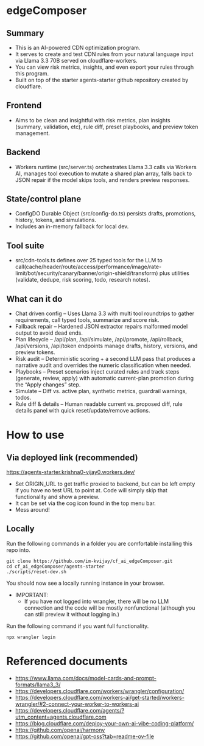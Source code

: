 # edgeComposer

## Summary

- This is an AI-powered CDN optimization program.
- It serves to create and test CDN rules from your natural language input via Llama 3.3 70B served on cloudflare-workers.
- You can view risk metrics, insights, and even export your rules through this program.
- Built on top of the starter agents-starter github repository created by cloudflare.

## Frontend

- Aims to be clean and insightful with risk metrics, plan insights (summary, validation, etc), rule diff, preset playbooks, and preview token management.

## Backend

- Workers runtime (src/server.ts) orchestrates Llama 3.3 calls via Workers AI, manages tool execution to mutate a shared plan array, falls back to JSON repair if the model skips tools, and renders preview responses.

## State/control plane

- ConfigDO Durable Object (src/config-do.ts) persists drafts, promotions, history, tokens, and simulations.
- Includes an in-memory fallback for local dev.

## Tool suite

- src/cdn-tools.ts defines over 25 typed tools for the LLM to call(cache/header/route/access/performance/image/rate-limit/bot/security/canary/banner/origin-shield/transform) plus utilities (validate, dedupe, risk scoring, todo, research notes).

## What can it do

- Chat driven config – Uses Llama 3.3 with multi tool roundtrips to gather requirements, call typed tools, summarize and score risk.
- Fallback repair – Hardened JSON extractor repairs malformed model output to avoid dead ends.
- Plan lifecycle – /api/plan, /api/simulate, /api/promote, /api/rollback, /api/versions, /api/token endpoints manage drafts, history, versions, and preview tokens.
- Risk audit – Deterministic scoring + a second LLM pass that produces a narrative audit and overrides the numeric classification when needed.
- Playbooks – Preset scenarios inject curated rules and track steps (generate, review, apply) with automatic current-plan promotion during the “Apply changes” step.
- Simulate – Diff vs. active plan, synthetic metrics, guardrail warnings, todos.
- Rule diff & details – Human readable current vs. proposed diff, rule details panel with quick reset/update/remove actions.

# How to use

## Via deployed link (recommended)

https://agents-starter.krishna0-vijay0.workers.dev/

- Set ORIGIN_URL to get traffic proxied to backend, but can be left empty if you have no test URL to point at. Code will simply skip that functionality and show a preview.
- It can be set via the cog icon found in the top menu bar.
- Mess around!

## Locally

Run the following commands in a folder you are comfortable installing this repo into.

```
git clone https://github.com/im-kvijay/cf_ai_edgeComposer.git
cd cf_ai_edgeComposer/agents-starter
./scripts/reset-dev.sh
```

You should now see a locally running instance in your browser.

- IMPORTANT:
  - If you have not logged into wrangler, there will be no LLM connection and the code will be mostly nonfunctional (although you can still preview it without logging in.)

Run the following command if you want full functionality.

```
npx wrangler login
```

# Referenced documents

- https://www.llama.com/docs/model-cards-and-prompt-formats/llama3_3/
- https://developers.cloudflare.com/workers/wrangler/configuration/
- https://developers.cloudflare.com/workers-ai/get-started/workers-wrangler/#2-connect-your-worker-to-workers-ai
- https://developers.cloudflare.com/agents/?utm_content=agents.cloudflare.com
- https://blog.cloudflare.com/deploy-your-own-ai-vibe-coding-platform/
- https://github.com/openai/harmony
- https://github.com/openai/gpt-oss?tab=readme-ov-file
